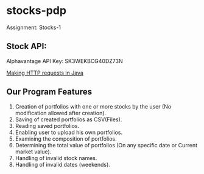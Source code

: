 # stocks-pdp
Assignment: Stocks-1

## Stock API:
Alphavantage API Key: SK3WEKBCG40DZ73N

[Making HTTP requests in Java](https://www.twilio.com/blog/5-ways-to-make-http-requests-in-java#:~:text=approaches%2C%20read%20on.-,Java%2011%20HttpClient,-More%20than%20twenty)

## Our Program Features
1. Creation of portfolios with one or more stocks by the user (No modification allowed after creation).
2. Saving of created portfolios as CSV(Files).
3. Reading saved portfolios.
4. Enabling user to upload his own portfolios.
5. Examining the composition of portfolios.
6. Determining the total value of portfolios (On any specific date or Current market value).
7. Handling of invalid stock names. 
8. Handling of invalid dates (weekends).
